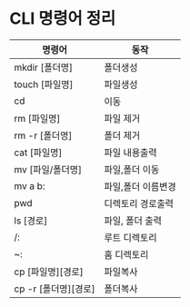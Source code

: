 # CLI 명령어 정리

| 명령어 | 동작 |
| --- | --- |
| mkdir [폴더명]| 폴더생성
| touch [파일명] | 파일생성
| cd | 이동
| rm [파일명] | 파일 제거
| rm -r [폴더명] | 폴더 제거
| cat [파일명] | 파일 내용출력
| mv [파일/폴더명] | 파일,폴더 이동
| mv a b: | 파일,폴더 이름변경
| pwd | 디렉토리 경로출력
| ls [경로] | 파일, 폴더 출력
| /: | 루트 디렉토리
| ~: | 홈 디렉토리
| cp [파일명][경로] | 파일복사
| cp -r [폴더명][경로] | 폴더복사